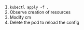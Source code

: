 1. `kubectl apply -f .`
2. Observe creation of resources
3. Modify cm
4. Delete the pod to reload the config
